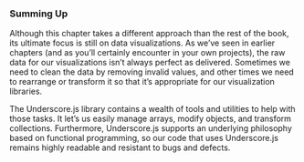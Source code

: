### Summing Up

Although this chapter takes a different approach than the rest of the book, its ultimate focus is still on data visualizations. As we’ve seen in earlier chapters (and as you’ll certainly encounter in your own projects), the raw data for our visualizations isn’t always perfect as delivered. Sometimes we need to clean the data by removing invalid values, and other times we need to rearrange or transform it so that it’s appropriate for our visualization libraries.

The Underscore.js library contains a wealth of tools and utilities to help with those tasks. It let’s us easily manage arrays, modify objects, and transform collections. Furthermore, Underscore.js supports an underlying philosophy based on functional programming, so our code that uses Underscore.js remains highly readable and resistant to bugs and defects.